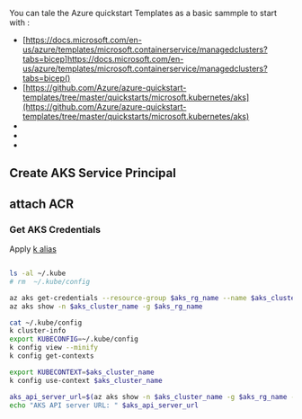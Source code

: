 You can tale the Azure quickstart Templates as a basic sammple to start with : 

- [https://docs.microsoft.com/en-us/azure/templates/microsoft.containerservice/managedclusters?tabs=bicep]https://docs.microsoft.com/en-us/azure/templates/microsoft.containerservice/managedclusters?tabs=bicep()
- [https://github.com/Azure/azure-quickstart-templates/tree/master/quickstarts/microsoft.kubernetes/aks](https://github.com/Azure/azure-quickstart-templates/tree/master/quickstarts/microsoft.kubernetes/aks)
- []()
- []()
- []()


## Create AKS Service Principal
## attach ACR

### Get AKS Credentials

Apply [k alias](./tools#kube-tools)

```sh

ls -al ~/.kube
# rm  ~/.kube/config

az aks get-credentials --resource-group $aks_rg_name --name $aks_cluster_name
az aks show -n $aks_cluster_name -g $aks_rg_name

cat ~/.kube/config
k cluster-info
export KUBECONFIG=~/.kube/config
k config view --minify
k config get-contexts

export KUBECONTEXT=$aks_cluster_name
k config use-context $aks_cluster_name

aks_api_server_url=$(az aks show -n $aks_cluster_name -g $aks_rg_name --query 'fqdn' -o tsv)
echo "AKS API server URL: " $aks_api_server_url

